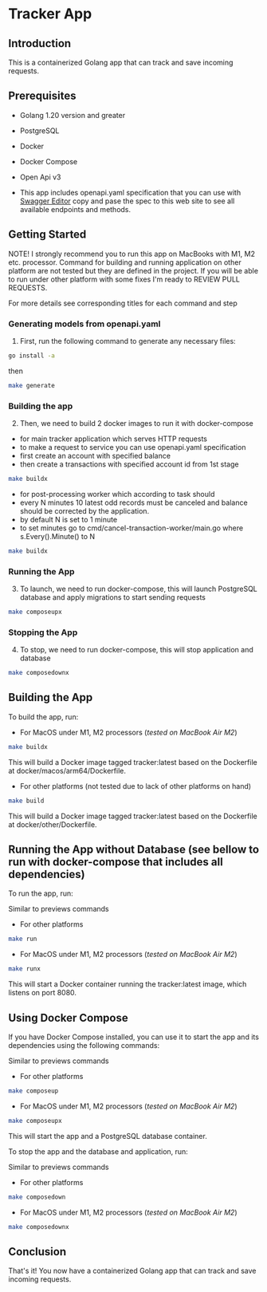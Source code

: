 # Tracker App

## Introduction

This is a containerized Golang app that can track and save incoming requests.

## Prerequisites

- Golang 1.20 version and greater
- PostgreSQL
- Docker
- Docker Compose
- Open Api v3

- This app includes openapi.yaml specification that you can use with [Swagger Editor](https://editor.swagger.io) copy and pase the spec to this web site to see all available endpoints and methods.

## Getting Started

NOTE! I strongly recommend you to run this app on MacBooks with M1, M2 etc. processor. Command for building and running application on other platform are not tested but they are defined in the project. If you will be able to run under other platform with some fixes I'm ready to REVIEW PULL REQUESTS.

For more details see corresponding titles for each command and step

### Generating models from openapi.yaml

1. First, run the following command to generate any necessary files:

```bash
go install -a
```

then

```bash
make generate
```

### Building the app

2. Then, we need to build 2 docker images to run it with docker-compose

- for main tracker application which serves HTTP requests
- to make a request to service you can use openapi.yaml specification
- first create an account with specified balance
- then create a transactions with specified account id from 1st stage

```bash
make buildx
```

- for post-processing worker which according to task should
- every N minutes 10 latest odd records must be canceled and balance should be corrected by the application.
- by default N is set to 1 minute
- to set minutes go to cmd/cancel-transaction-worker/main.go where s.Every(<minutes>).Minute() <minutes> to N

```bash
make buildx
```

### Running the App

3. To launch, we need to run docker-compose, this will launch PostgreSQL database and apply migrations to start sending requests

```bash
make composeupx
```

### Stopping the App

4. To stop, we need to run docker-compose, this will stop application and database

```bash
make composedownx
```

## Building the App

To build the app, run:

- For MacOS under M1, M2 processors (*tested on MacBook Air M2*)

```bash
make buildx
```

This will build a Docker image tagged tracker:latest based on the Dockerfile at docker/macos/arm64/Dockerfile.

- For other platforms (not tested due to lack of other platforms on hand)

```bash
make build
```

This will build a Docker image tagged tracker:latest based on the Dockerfile at docker/other/Dockerfile.

## Running the App without Database (see bellow to run with docker-compose that includes all dependencies)

To run the app, run:

Similar to previews commands
- For other platforms

```bash
make run
```

- For MacOS under M1, M2 processors (*tested on MacBook Air M2*)

```bash
make runx
```

This will start a Docker container running the tracker:latest image, which listens on port 8080.

## Using Docker Compose

If you have Docker Compose installed, you can use it to start the app and its dependencies using the following commands:

Similar to previews commands
- For other platforms

```bash
make composeup
```

- For MacOS under M1, M2 processors (*tested on MacBook Air M2*)

```bash
make composeupx
```

This will start the app and a PostgreSQL database container.

To stop the app and the database and application, run:

Similar to previews commands
- For other platforms

```bash
make composedown
```

- For MacOS under M1, M2 processors (*tested on MacBook Air M2*)

```bash
make composedownx
```

## Conclusion

That's it! You now have a containerized Golang app that can track and save incoming requests.